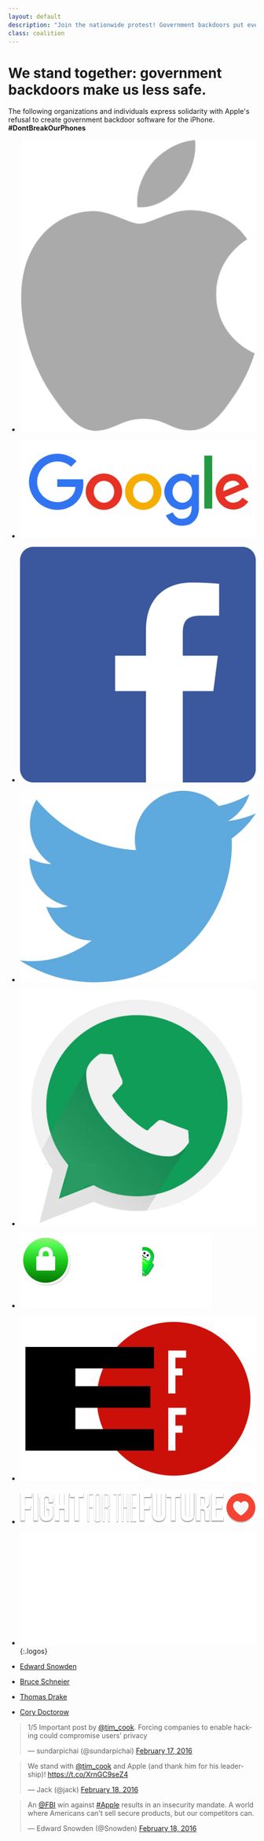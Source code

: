 ```yaml
---
layout: default
description: "Join the nationwide protest! Government backdoors put everyone at risk."
class: coalition
---
```


# We stand together: government backdoors make us less safe.

The following organizations and individuals express solidarity with Apple's refusal to create government backdoor software for the iPhone. <strong>#DontBreakOurPhones</strong>

* ![](/images/coalition/apple.png)
* ![](/images/coalition/google.png)
* ![](/images/coalition/facebook.png)
* ![](/images/coalition/twitter.png)
* ![](/images/coalition/whatsapp.png)
* ![](/images/coalition/pia.png)
* ![](/images/coalition/eff.png)
* ![](/images/logo.png)
* ![](/images/coalition/freedomofthepress.png)
{:.logos}

* [Edward Snowden](https://twitter.com/Snowden)
* [Bruce Schneier](https://www.washingtonpost.com/posteverything/wp/2016/02/18/why-you-should-side-with-apple-not-the-fbi-in-the-san-bernardino-iphone-case/)
* [Thomas Drake](https://twitter.com/Thomas_Drake1)
* [Cory Doctorow](https://twitter.com/doctorow?ref_src=twsrc%5Egoogle%7Ctwcamp%5Eserp%7Ctwgr%5Eauthor)

<blockquote class="twitter-tweet" data-lang="en"><p lang="en" dir="ltr">1/5 Important post by <a href="https://twitter.com/tim_cook">@tim_cook</a>. Forcing companies to enable hacking could compromise users’ privacy</p>&mdash; sundarpichai (@sundarpichai) <a href="https://twitter.com/sundarpichai/status/700104298600886272">February 17, 2016</a></blockquote>

<blockquote class="twitter-tweet" data-lang="en"><p lang="en" dir="ltr">We stand with <a href="https://twitter.com/tim_cook">@tim_cook</a> and Apple (and thank him for his leadership)! <a href="https://t.co/XrnGC9seZ4">https://t.co/XrnGC9seZ4</a></p>&mdash; Jack (@jack) <a href="https://twitter.com/jack/status/700457149227360256">February 18, 2016</a></blockquote>

<blockquote class="twitter-tweet" data-lang="en"><p lang="en" dir="ltr">An <a href="https://twitter.com/FBI">@FBI</a> win against <a href="https://twitter.com/hashtag/Apple?src=hash">#Apple</a> results in an insecurity mandate. A world where Americans can&#39;t sell secure products, but our competitors can.</p>&mdash; Edward Snowden (@Snowden) <a href="https://twitter.com/Snowden/status/700374579236245504">February 18, 2016</a></blockquote>


<script async src="//platform.twitter.com/widgets.js" charset="utf-8"></script>
